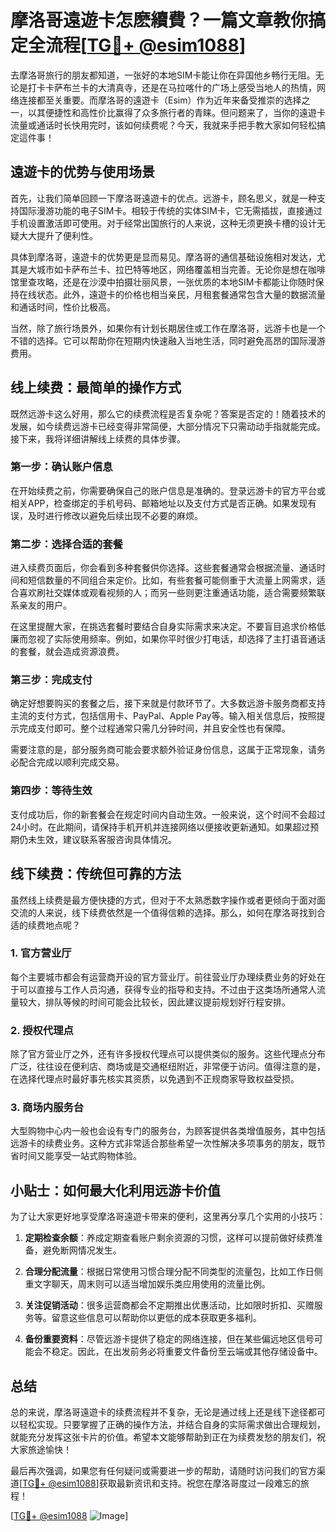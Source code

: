 # 摩洛哥遠遊卡怎麽續費？一篇文章教你搞定全流程[[TG💪+ @esim1088](https://t.me/s/esim1088)]

去摩洛哥旅行的朋友都知道，一张好的本地SIM卡能让你在异国他乡畅行无阻。无论是打卡卡萨布兰卡的大清真寺，还是在马拉喀什的广场上感受当地人的热情，网络连接都至关重要。而摩洛哥的遠遊卡（Esim）作为近年来备受推崇的选择之一，以其便捷性和高性价比赢得了众多旅行者的青睐。但问题来了，当你的遠遊卡流量或通话时长快用完时，该如何续费呢？今天，我就来手把手教大家如何轻松搞定這件事！

## 遠遊卡的优势与使用场景

首先，让我们简单回顾一下摩洛哥遠遊卡的优点。远游卡，顾名思义，就是一种支持国际漫游功能的电子SIM卡。相较于传统的实体SIM卡，它无需插拔，直接通过手机设置激活即可使用。对于经常出国旅行的人来说，这种无须更换卡槽的设计无疑大大提升了便利性。

具体到摩洛哥，遠遊卡的优势更是显而易见。摩洛哥的通信基础设施相对发达，尤其是大城市如卡萨布兰卡、拉巴特等地区，网络覆盖相当完善。无论你是想在咖啡馆里查攻略，还是在沙漠中拍摄壮丽风景，一张优质的本地SIM卡都能让你随时保持在线状态。此外，遠遊卡的价格也相当亲民，月租套餐通常包含大量的数据流量和通话时间，性价比极高。

当然，除了旅行场景外，如果你有计划长期居住或工作在摩洛哥，远游卡也是一个不错的选择。它可以帮助你在短期内快速融入当地生活，同时避免高昂的国际漫游费用。

## 线上续费：最简单的操作方式

既然远游卡这么好用，那么它的续费流程是否复杂呢？答案是否定的！随着技术的发展，如今续费远游卡已经变得非常简便，大部分情况下只需动动手指就能完成。接下来，我将详细讲解线上续费的具体步骤。

### 第一步：确认账户信息

在开始续费之前，你需要确保自己的账户信息是准确的。登录远游卡的官方平台或相关APP，检查绑定的手机号码、邮箱地址以及支付方式是否正确。如果发现有误，及时进行修改以避免后续出现不必要的麻烦。

### 第二步：选择合适的套餐

进入续费页面后，你会看到多种套餐供你选择。这些套餐通常会根据流量、通话时间和短信数量的不同组合来定价。比如，有些套餐可能侧重于大流量上网需求，适合喜欢刷社交媒体或观看视频的人；而另一些则更注重通话功能，适合需要频繁联系亲友的用户。

在这里提醒大家，在挑选套餐时要结合自身实际需求来决定。不要盲目追求价格低廉而忽视了实际使用频率。例如，如果你平时很少打电话，却选择了主打语音通话的套餐，就会造成资源浪费。

### 第三步：完成支付

确定好想要购买的套餐之后，接下来就是付款环节了。大多数远游卡服务商都支持主流的支付方式，包括信用卡、PayPal、Apple Pay等。输入相关信息后，按照提示完成支付即可。整个过程通常只需几分钟时间，并且安全性也有保障。

需要注意的是，部分服务商可能会要求额外验证身份信息，这属于正常现象，请务必配合完成以顺利完成交易。

### 第四步：等待生效

支付成功后，你的新套餐会在规定时间内自动生效。一般来说，这个时间不会超过24小时。在此期间，请保持手机开机并连接网络以便接收更新通知。如果超过预期仍未生效，建议联系客服咨询具体情况。

## 线下续费：传统但可靠的方法

虽然线上续费是最方便快捷的方式，但对于不太熟悉数字操作或者更倾向于面对面交流的人来说，线下续费依然是一个值得信赖的选择。那么，如何在摩洛哥找到合适的续费地点呢？

### 1. 官方营业厅

每个主要城市都会有运营商开设的官方营业厅。前往营业厅办理续费业务的好处在于可以直接与工作人员沟通，获得专业的指导和支持。不过由于这类场所通常人流量较大，排队等候的时间可能会比较长，因此建议提前规划好行程安排。

### 2. 授权代理点

除了官方营业厅之外，还有许多授权代理点可以提供类似的服务。这些代理点分布广泛，往往设在便利店、商场或是交通枢纽附近，非常便于访问。值得注意的是，在选择代理点时最好事先核实其资质，以免遇到不正规商家导致权益受损。

### 3. 商场内服务台

大型购物中心内一般也会设有专门的服务台，为顾客提供各类增值服务，其中包括远游卡的续费业务。这种方式非常适合那些希望一次性解决多项事务的朋友，既节省时间又能享受一站式购物体验。

## 小贴士：如何最大化利用远游卡价值

为了让大家更好地享受摩洛哥遠遊卡带来的便利，这里再分享几个实用的小技巧：

1. **定期检查余额**：养成定期查看账户剩余资源的习惯，这样可以提前做好续费准备，避免断网情况发生。
   
2. **合理分配流量**：根据日常使用习惯合理分配不同类型的流量包，比如工作日侧重文字聊天，周末则可以适当增加娱乐类应用使用的流量比例。

3. **关注促销活动**：很多运营商都会不定期推出优惠活动，比如限时折扣、买赠服务等。留意这些信息可以帮助你以更低的成本获取更多福利。

4. **备份重要资料**：尽管远游卡提供了稳定的网络连接，但在某些偏远地区信号可能会不稳定。因此，在出发前务必将重要文件备份至云端或其他存储设备中。

## 总结

总的来说，摩洛哥遠遊卡的续费流程并不复杂，无论是通过线上还是线下途径都可以轻松实现。只要掌握了正确的操作方法，并结合自身的实际需求做出合理规划，就能充分发挥这张卡片的价值。希望本文能够帮助到正在为续费发愁的朋友们，祝大家旅途愉快！

最后再次强调，如果您有任何疑问或需要进一步的帮助，请随时访问我们的官方渠道[[TG💪+ @esim1088](https://t.me/s/esim1088)]获取最新资讯和支持。祝您在摩洛哥度过一段难忘的旅程！

[[TG💪+ @esim1088](https://t.me/s/esim1088) ![Image](https://i.postimg.cc/4NQfJmqS/Snipaste-2025-05-13-00-14-12.png)]